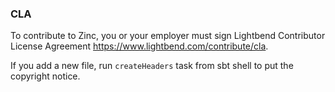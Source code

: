 ### CLA

To contribute to Zinc, you or your employer must sign Lightbend Contributor License Agreement <https://www.lightbend.com/contribute/cla>.

If you add a new file, run `createHeaders` task from sbt shell to put the copyright notice.
